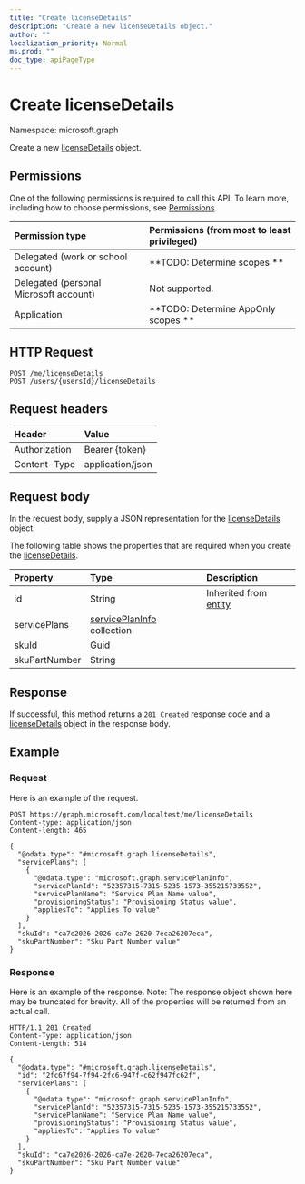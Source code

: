 ```yaml
---
title: "Create licenseDetails"
description: "Create a new licenseDetails object."
author: ""
localization_priority: Normal
ms.prod: ""
doc_type: apiPageType
---
```


# Create licenseDetails

Namespace: microsoft.graph

Create a new [licenseDetails](../resources/licensedetails.md) object.

## Permissions
One of the following permissions is required to call this API. To learn more, including how to choose permissions, see [Permissions](/concepts/permissions-reference.md).

|Permission type|Permissions (from most to least privileged)|
|:---|:---|
|Delegated (work or school account)|**TODO: Determine scopes **|
|Delegated (personal Microsoft account)|Not supported.|
|Application|**TODO: Determine AppOnly scopes **|

## HTTP Request
<!-- {
  "blockType": "ignored"
}
-->
``` http
POST /me/licenseDetails
POST /users/{usersId}/licenseDetails
```

## Request headers
|Header|Value|
|:---|:---|
|Authorization|Bearer {token}|
|Content-Type|application/json|

## Request body
In the request body, supply a JSON representation for the [licenseDetails](../resources/licensedetails.md) object.

The following table shows the properties that are required when you create the [licenseDetails](../resources/licensedetails.md).

|Property|Type|Description|
|:---|:---|:---|
|id|String| Inherited from [entity](../resources/entity.md)|
|servicePlans|[servicePlanInfo](../resources/serviceplaninfo.md) collection||
|skuId|Guid||
|skuPartNumber|String||



## Response
If successful, this method returns a `201 Created` response code and a [licenseDetails](../resources/licensedetails.md) object in the response body.

## Example

### Request
Here is an example of the request.
<!-- {
  "blockType": "request",
  "name": "create_licensedetails_from_"
}
-->
``` http
POST https://graph.microsoft.com/localtest/me/licenseDetails
Content-type: application/json
Content-length: 465

{
  "@odata.type": "#microsoft.graph.licenseDetails",
  "servicePlans": [
    {
      "@odata.type": "microsoft.graph.servicePlanInfo",
      "servicePlanId": "52357315-7315-5235-1573-355215733552",
      "servicePlanName": "Service Plan Name value",
      "provisioningStatus": "Provisioning Status value",
      "appliesTo": "Applies To value"
    }
  ],
  "skuId": "ca7e2026-2026-ca7e-2620-7eca26207eca",
  "skuPartNumber": "Sku Part Number value"
}
```

### Response
Here is an example of the response. Note: The response object shown here may be truncated for brevity. All of the properties will be returned from an actual call.
<!-- {
  "blockType": "response",
  "truncated": true,
  "@odata.type": "microsoft.graph.licensedetails"
}
-->
``` http
HTTP/1.1 201 Created
Content-Type: application/json
Content-Length: 514

{
  "@odata.type": "#microsoft.graph.licenseDetails",
  "id": "2fc67f94-7f94-2fc6-947f-c62f947fc62f",
  "servicePlans": [
    {
      "@odata.type": "microsoft.graph.servicePlanInfo",
      "servicePlanId": "52357315-7315-5235-1573-355215733552",
      "servicePlanName": "Service Plan Name value",
      "provisioningStatus": "Provisioning Status value",
      "appliesTo": "Applies To value"
    }
  ],
  "skuId": "ca7e2026-2026-ca7e-2620-7eca26207eca",
  "skuPartNumber": "Sku Part Number value"
}
```

